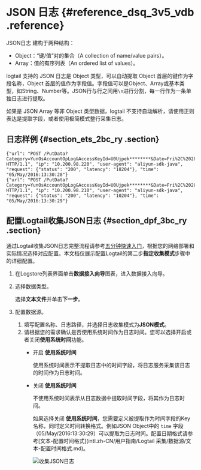 # JSON 日志 {#reference_dsq_3v5_vdb .reference}

JSON日志 建构于两种结构：

-   Object：“键/值”对的集合（A collection of name/value pairs）。
-   Array：值的有序列表（An ordered list of values）。

logtail 支持的 JSON 日志是 Object 类型，可以自动提取 Object 首层的键作为字段名称，Object 首层的值作为字段值。字段值可以是Object、Array或基本类型，如String、Number等。JSON行与行之间用`\n`进行分割，每一行作为一条单独日志进行提取。

如果是 JSON Array 等非 Object 类型数据，logtail 不支持自动解析，请使用正则表达是提取字段，或者使用极简模式整行采集日志。

## 日志样例 {#section_ets_2bc_ry .section}

```
{"url": "POST /PutData?Category=YunOsAccountOpLog&AccessKeyId=U0Ujpek********&Date=Fri%2C%2028%20Jun%202013%2006%3A53%3A30%20GMT&Topic=raw&Signature=pD12XYLmGxKQ%2Bmkd6x7hAgQ7b1c%3D HTTP/1.1", "ip": "10.200.98.220", "user-agent": "aliyun-sdk-java", "request": {"status": "200", "latency": "18204"}, "time": "05/May/2016:13:30:28"}
{"url": "POST /PutData?Category=YunOsAccountOpLog&AccessKeyId=U0Ujpek********&Date=Fri%2C%2028%20Jun%202013%2006%3A53%3A30%20GMT&Topic=raw&Signature=pD12XYLmGxKQ%2Bmkd6x7hAgQ7b1c%3D HTTP/1.1", "ip": "10.200.98.210", "user-agent": "aliyun-sdk-java", "request": {"status": "200", "latency": "10204"}, "time": "05/May/2016:13:30:29"}
```

## 配置Logtail收集JSON日志 {#section_dpf_3bc_ry .section}

通过Logtail收集JSON日志完整流程请参考[五分钟快速入门](../../../../intl.zh-CN/快速入门/五分钟快速入门.md)，根据您的网络部署和实际情况选择对应配置。本文档仅展示配置Logtail的第二步**指定收集模式**步骤中的详细配置。

1.  在Logstore列表界面单击**数据接入向导**图表，进入数据接入向导。
2.  选择数据类型。

    选择**文本文件**并单击**下一步**。

3.  配置数据源。
    1.  填写配置名称、日志路径，并选择日志收集模式为**JSON模式**。
    2.  请根据您的需求确认是否使用系统时间作为日志时间。您可以选择开启或者关闭**使用系统时间**功能。
        -   开启 **使用系统时间**

            使用系统时间表示不提取日志中的时间字段，将日志服务采集该日志的时间作为日志时间。

        -   关闭 **使用系统时间**

            不使用系统时间表示从日志数据中提取时间字段，将其作为日志时间。

            如果选择关闭 **使用系统时间**，您需要定义被提取作为时间字段的Key名称，同时定义时间转换格式。例如JSON Object中的 `time` 字段（05/May/2016:13:30:29）可以提取为日志时间。配置日期格式请参考[文本-配置时间格式](intl.zh-CN/用户指南/Logtail 采集/数据源/文本-配置时间格式.md)。

             ![](http://static-aliyun-doc.oss-cn-hangzhou.aliyuncs.com/assets/img/13047/2638_zh-CN.png "收集JSON日志") 


